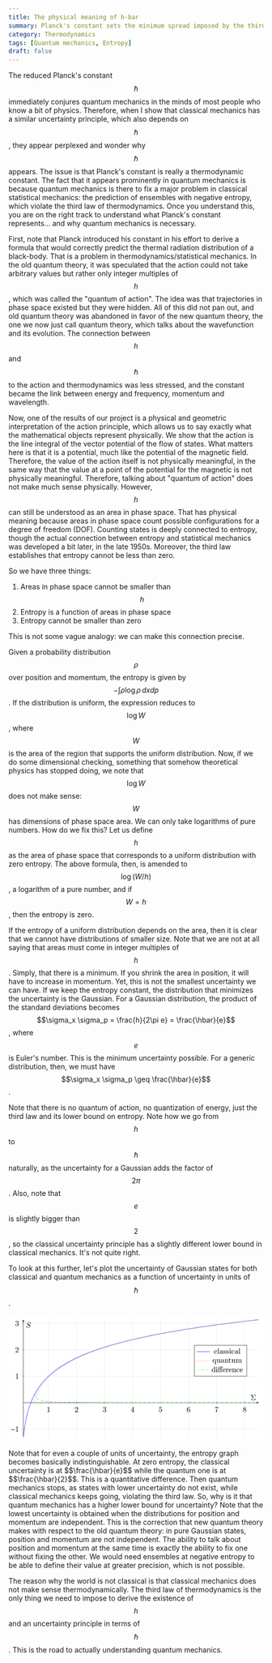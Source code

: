 ```yaml
---
title: The physical meaning of h-bar
summary: Planck's constant sets the minimum spread imposed by the third law of thermodynamics
category: Thermodynamics
tags: [Quantum mechanics, Entropy]
draft: false
---
```


The reduced Planck's constant $$\hbar$$ immediately conjures quantum mechanics in the minds of most people who know a bit of physics. Therefore, when I show that classical mechanics has a similar uncertainty principle, which also depends on $$\hbar$$, they appear perplexed and wonder why $$\hbar$$ appears. The issue is that Planck's constant is really a thermodynamic constant. The fact that it appears prominently in quantum mechanics is because quantum mechanics is there to fix a major problem in classical statistical mechanics: the prediction of ensembles with negative entropy, which violate the third law of thermodynamics. Once you understand this, you are on the right track to understand what Planck's constant represents... and why quantum mechanics is necessary.

First, note that Planck introduced his constant in his effort to derive a formula that would correctly predict the thermal radiation distribution of a black-body. That is a problem in thermodynamics/statistical mechanics. In the old quantum theory, it was speculated that the action could not take arbitrary values but rather only integer multiples of $$h$$, which was called the "quantum of action". The idea was that trajectories in phase space existed but they were hidden. All of this did not pan out, and old quantum theory was abandoned in favor of the new quantum theory, the one we now just call quantum theory, which talks about the wavefunction and its evolution. The connection between $$h$$ and $$\hbar$$ to the action and thermodynamics was less stressed, and the constant became the link between energy and frequency, momentum and wavelength.

Now, one of the results of our project is a physical and geometric interpretation of the action principle, which allows us to say exactly what the mathematical objects represent physically. We show that the action is the line integral of the vector potential of the flow of states. What matters here is that it is a potential, much like the potential of the magnetic field. Therefore, the value of the action itself is not physically meaningful, in the same way that the value at a point of the potential for the magnetic is not physically meaningful. Therefore, talking about "quantum of action" does not make much sense physically. However, $$h$$ can still be understood as an area in phase space. That has physical meaning because areas in phase space count possible configurations for a degree of freedom (DOF). Counting states is deeply connected to entropy, though the actual connection between entropy and statistical mechanics was developed a bit later, in the late 1950s. Moreover, the third law establishes that entropy cannot be less than zero.

So we have three things:
1. Areas in phase space cannot be smaller than $$h$$
2. Entropy is a function of areas in phase space
3. Entropy cannot be smaller than zero

This is not some vague analogy: we can make this connection precise.

Given a probability distribution $$\rho$$ over position and momentum, the entropy is given by $$-\int \rho \log \rho \, dx dp$$. If the distribution is uniform, the expression reduces to $$\log W$$, where $$W$$ is the area of the region that supports the uniform distribution. Now, if we do some dimensional checking, something that somehow theoretical physics has stopped doing, we note that $$\log W$$ does not make sense: $$W$$ has dimensions of phase space area. We can only take logarithms of pure numbers. How do we fix this? Let us define $$h$$ as the area of phase space that corresponds to a uniform distribution with zero entropy. The above formula, then, is amended to $$\log (W/h)$$, a logarithm of a pure number, and if $$W=h$$, then the entropy is zero.

If the entropy of a uniform distribution depends on the area, then it is clear that we cannot have distributions of smaller size. Note that we are not at all saying that areas must come in integer multiples of $$h$$. Simply, that there is a minimum. If you shrink the area in position, it will have to increase in momentum. Yet, this is not the smallest uncertainty we can have. If we keep the entropy constant, the distribution that minimizes the uncertainty is the Gaussian. For a Gaussian distribution, the product of the standard deviations becomes $$\sigma_x \sigma_p = \frac{h}{2\pi e} = \frac{\hbar}{e}$$, where $$e$$ is Euler's number. This is the minimum uncertainty possible. For a generic distribution, then, we must have $$\sigma_x \sigma_p \geq \frac{\hbar}{e}$$.

Note that there is no quantum of action, no quantization of energy, just the third law and its lower bound on entropy. Note how we go from $$h$$ to $$\hbar$$ naturally, as the uncertainty for a Gaussian adds the factor of $$2\pi$$. Also, note that $$e$$ is slightly bigger than $$2$$, so the classical uncertainty principle has a slightly different lower bound in classical mechanics. It's not quite right.

To look at this further, let's plot the uncertainty of Gaussian states for both classical and quantum mechanics as a function of uncertainty in units of $$\hbar$$.
<p align="center">
  <img alt="Uncertainty of Gaussian distributions" src="/assets/images/essays/GaussianUncertainty.png" />
</p>
Note that for even a couple of units of uncertainty, the entropy graph becomes basically indistinguishable. At zero entropy, the classical uncertainty is at $$\frac{\hbar}{e}$$ while the quantum one is at $$\frac{\hbar}{2}$$. This is a quantitative difference. Then quantum mechanics stops, as states with lower uncertainty do not exist, while classical mechanics keeps going, violating the third law. So, why is it that quantum mechanics has a higher lower bound for uncertainty? Note that the lowest uncertainty is obtained when the distributions for position and momentum are independent. This is the correction that new quantum theory makes with respect to the old quantum theory: in pure Gaussian states, position and momentum are not independent. The ability to talk about position and momentum at the same time is exactly the ability to fix one without fixing the other. We would need ensembles at negative entropy to be able to define their value at greater precision, which is not possible.

The reason why the world is not classical is that classical mechanics does not make sense thermodynamically. The third law of thermodynamics is the only thing we need to impose to derive the existence of $$h$$ and an uncertainty principle in terms of $$\hbar$$. This is the road to actually understanding quantum mechanics.
